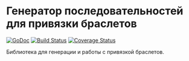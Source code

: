 # Генератор последовательностей для привязки браслетов

[![GoDoc](https://godoc.org/github.com/geotrace/pairing?status.svg)](https://godoc.org/github.com/geotrace/pairing)
[![Build Status](https://travis-ci.org/geotrace/pairing.svg)](https://travis-ci.org/geotrace/pairing)
[![Coverage Status](https://coveralls.io/repos/geotrace/pairing/badge.svg?branch=master&service=github)](https://coveralls.io/github/geotrace/pairing?branch=master)

Библиотека для генерации и работы с привязкой браслетов.